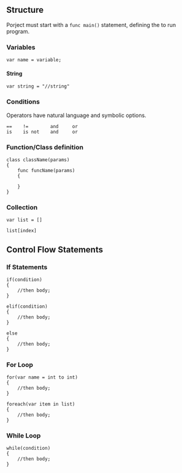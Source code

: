 ## Structure
Porject must start with a `func main()` statement, defining the to run program.

### Variables
```
var name = variable;
```
#### String
```
var string = "//string"
```

### Conditions
Operators have natural language and symbolic options.
```
==    !=        and     or
is    is not    and     or
```

### Function/Class definition
```
class className(params)
{
    func funcName(params)
    {

    }
}
```

### Collection
```
var list = []
```

```
list[index]
```

## Control Flow Statements
### If Statements

```
if(condition)
{
    //then body;
}
```

```
elif(condition)
{
    //then body;
}
```

```
else
{
    //then body;
}
```

### For Loop

```
for(var name = int to int)
{
    //then body;
}
```

```
foreach(var item in list)
{
    //then body;
}
```

### While Loop

```
while(condition)
{
    //then body;
}
```